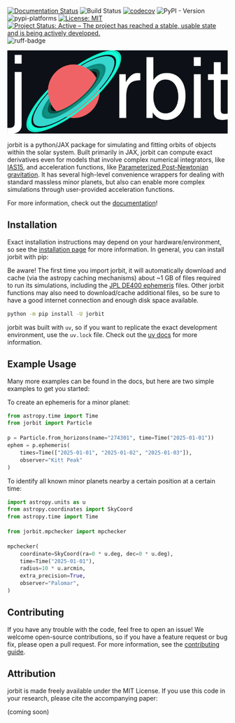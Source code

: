 [![Documentation Status](https://readthedocs.org/projects/jorbit/badge/?version=latest)](https://jorbit.readthedocs.io/en/latest/?badge=latest)
![Build Status](https://github.com/ben-cassese/jorbit/actions/workflows/tests.yml/badge.svg)
[![codecov](https://codecov.io/github/ben-cassese/jorbit/graph/badge.svg?token=7AUZRB9MFO)](https://codecov.io/github/ben-cassese/jorbit)
![PyPI - Version](https://img.shields.io/pypi/v/jorbit)
![pypi-platforms](https://img.shields.io/pypi/pyversions/jorbit)
[![License: MIT](https://img.shields.io/badge/License-MIT-blue.svg)](https://opensource.org/licenses/MIT)
[![Project Status: Active – The project has reached a stable, usable state and is being actively developed.](https://www.repostatus.org/badges/latest/active.svg)](https://www.repostatus.org/#active)
![ruff-badge](https://img.shields.io/endpoint?url=https://raw.githubusercontent.com/charliermarsh/ruff/main/assets/badge/v2.json)

<p align="center">
  <img src="./docs/_static/jorbit_logo_github.svg" alt="jorbit logo">
</p>

jorbit is a python/JAX package for simulating and fitting orbits of objects within the solar system. Built primarily in JAX, jorbit can compute exact derivatives even for models that involve complex numerical integrators, like [IAS15](https://ui.adsabs.harvard.edu/abs/2015MNRAS.446.1424R/abstract), and acceleration functions, like [Parameterized Post-Newtonian gravitation](https://ui.adsabs.harvard.edu/abs/2020MNRAS.491.2885T/abstract). It has several high-level convenience wrappers for dealing with standard massless minor planets, but also can enable more complex simulations through user-provided acceleration functions.

For more information, check out the [documentation](https://jorbit.readthedocs.io/en/latest/index.html)!

## Installation

Exact installation instructions may depend on your hardware/environment, so see the [installation page](https://jorbit.readthedocs.io/en/latest/user_guide/installation.html) for more information. In general, you can install jorbit with pip:

Be aware! The first time you import jorbit, it will automatically download and cache (via the astropy caching mechanisms) about ~1 GB of files required to run its simulations, including the [JPL DE400 ephemeris](https://ui.adsabs.harvard.edu/abs/2021AJ....161..105P/abstract) files. Other jorbit functions may also need to download/cache additional files, so be sure to have a good internet connection and enough disk space available.

```bash
python -m pip install -U jorbit
```

jorbit was built with `uv`, so if you want to replicate the exact development environment, use the `uv.lock` file. Check out the [uv docs](https://docs.astral.sh/uv/) for more information.


## Example Usage

Many more examples can be found in the docs, but here are two simple examples to get you started:

To create an ephemeris for a minor planet:
```python
from astropy.time import Time
from jorbit import Particle

p = Particle.from_horizons(name="274301", time=Time("2025-01-01"))
ephem = p.ephemeris(
    times=Time(["2025-01-01", "2025-01-02", "2025-01-03"]),
    observer="Kitt Peak"
)
```

To identify all known minor planets nearby a certain position at a certain time:
```python
import astropy.units as u
from astropy.coordinates import SkyCoord
from astropy.time import Time

from jorbit.mpchecker import mpchecker

mpchecker(
    coordinate=SkyCoord(ra=0 * u.deg, dec=0 * u.deg),
    time=Time("2025-01-01"),
    radius=10 * u.arcmin,
    extra_precision=True,
    observer="Palomar",
)
```

## Contributing
If you have any trouble with the code, feel free to open an issue! We welcome open-source contributions, so if you have a feature request or bug fix, please open a pull request. For more information, see the [contributing guide](https://jorbit.readthedocs.io/en/latest/user_guide/contributing.html).

## Attribution
jorbit is made freely available under the MIT License. If you use this code in your research, please cite the accompanying paper:

(coming soon)
